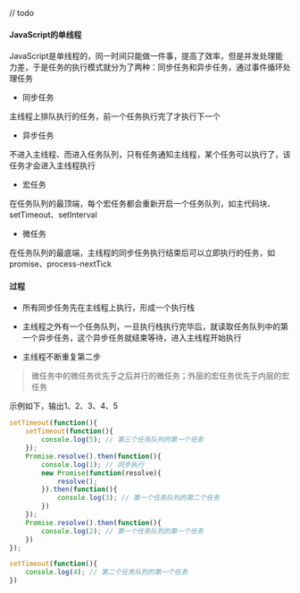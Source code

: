 // todo
#### JavaScript的单线程

JavaScript是单线程的，同一时间只能做一件事，提高了效率，但是并发处理能力差，于是任务的执行模式就分为了两种：同步任务和异步任务，通过事件循环处理任务

- 同步任务

主线程上排队执行的任务，前一个任务执行完了才执行下一个

- 异步任务

不进入主线程、而进入任务队列，只有任务通知主线程，某个任务可以执行了，该任务才会进入主线程执行

- 宏任务

在任务队列的最顶端，每个宏任务都会重新开启一个任务队列，如主代码块、setTimeout、setInterval

- 微任务

在任务队列的最底端，主线程的同步任务执行结束后可以立即执行的任务，如promise、process-nextTick

#### 过程

- 所有同步任务先在主线程上执行，形成一个执行栈

- 主线程之外有一个任务队列，一旦执行栈执行完毕后，就读取任务队列中的第一个异步任务，这个异步任务就结束等待，进入主线程开始执行

- 主线程不断重复第二步

> 微任务中的微任务优先于之后并行的微任务；外层的宏任务优先于内层的宏任务

示例如下，输出1、2、3、4、5

```js
setTimeout(function(){
    setTimeout(function(){
        console.log(5); // 第三个任务队列的第一个任务
    });
    Promise.resolve().then(function(){
        console.log(1); // 同步执行
        new Promise(function(resolve){
            resolve();
        }).then(function(){
            console.log(3); // 第一个任务队列的第二个任务
        })
    });
    Promise.resolve().then(function(){
        console.log(2); // 第一个任务队列的第一个任务
    })
});

setTimeout(function(){
    console.log(4); // 第二个任务队列的第一个任务
})
```